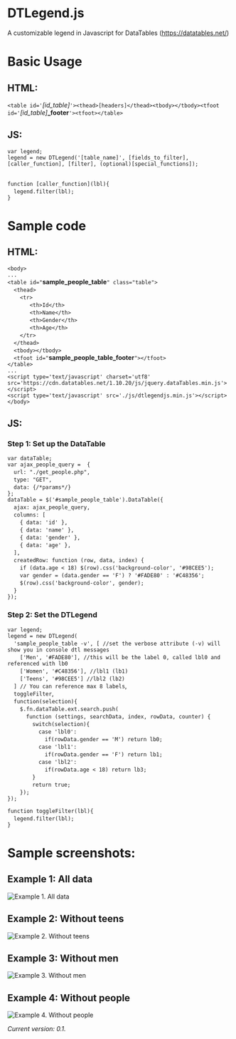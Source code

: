 # DTLegend.js
A customizable legend in Javascript for DataTables (https://datatables.net/)

# Basic Usage
## HTML:
`<table id='`*[id_table]*`'><thead>[headers]</thead><tbody></tbody><tfoot id='`*[id_table]***_footer**`'><tfoot></table>`<br/>

## JS:
`var legend;`<br/>
`legend = new DTLegend('[table_name]', [fields_to_filter], [caller_function], [filter], (optional)[special_functions]);`<br/>
<br/>

`function [caller_function](lbl){`<br/>
&emsp;`legend.filter(lbl);`<br/>
`}`

# Sample code
## HTML:
`<body>`<br/>
`...`<br/>
`<table id="`**sample_people_table**`" class="table">`<br/>
&emsp;`<thead>`<br/>
&emsp;&emsp;`<tr>`<br/>
&emsp; &emsp; &emsp;`<th>Id</th>`<br/>
&emsp; &emsp; &emsp;`<th>Name</th>`<br/>
&emsp; &emsp; &emsp;`<th>Gender</th>`<br/>
&emsp; &emsp; &emsp;`<th>Age</th>`<br/>
&emsp;&emsp;`</tr>`<br/>
&emsp;`</thead>`<br/>
&emsp;`<tbody></tbody>`<br/>
&emsp;`<tfoot id="`**sample_people_table_footer**`"></tfoot>`<br/>
`</table>`<br/>
`...`<br/>
`<script type='text/javascript' charset='utf8' src='https://cdn.datatables.net/1.10.20/js/jquery.dataTables.min.js'></script>`<br/>
`<script type='text/javascript' src='./js/dtlegendjs.min.js'></script>`<br/>
`</body>`

## JS:
### **Step 1:** Set up the DataTable</h4>

`var dataTable;`<br/>
`var ajax_people_query =  {`<br/>
&emsp;`url: "./get_people.php",`<br/>
&emsp;`type: "GET",`<br/>
&emsp;`data: {/*params*/}`<br/>
`};`<br/>
`dataTable = $('#sample_people_table').DataTable({`<br/>
&emsp;`ajax: ajax_people_query,`<br/>
&emsp;`columns: [`<br/>
&emsp;&emsp;`{ data: 'id' },`<br/>
&emsp;&emsp;`{ data: 'name' },`<br/>
&emsp;&emsp;`{ data: 'gender' },`<br/>
&emsp;&emsp;`{ data: 'age' },`<br/>
&emsp;`],`<br/>
&emsp;`createdRow: function (row, data, index) {`<br/>
&emsp;&emsp;`if (data.age < 18) $(row).css('background-color', '#98CEE5');`<br/>
&emsp;&emsp;`var gender = (data.gender == 'F') ? '#FADE80' : '#C48356';`<br/>
&emsp;&emsp;`$(row).css('background-color', gender);`<br/>
&emsp;`}`<br/>
`});`<br/>

### **Step 2:** Set the DTLegend
`var legend;`<br/>
`legend = new DTLegend(`<br/>
&emsp;`'sample_people_table -v', [ //set the verbose attribute (-v) will show you in console dtl messages`<br/>
&emsp;&emsp;`['Men', '#FADE80'], //this will be the label 0, called lbl0 and referenced with lb0`<br/> 
&emsp;&emsp;`['Women', '#C48356'], //lbl1 (lb1)`<br/>
&emsp;&emsp;`['Teens', '#98CEE5'] //lbl2 (lb2)`<br/>
&emsp;`] // You can reference max 8 labels`,<br/>
&emsp;`toggleFilter`,<br/>
&emsp;`function(selection){`<br/>
&emsp;&emsp;`$.fn.dataTable.ext.search.push(`<br/>
&emsp;&emsp;&emsp;`function (settings, searchData, index, rowData, counter) {`<br/>
&emsp;&emsp;&emsp;&emsp;`switch(selection){`<br/>
&emsp;&emsp;&emsp;&emsp;&emsp;`case 'lbl0':`<br/>
&emsp;&emsp;&emsp;&emsp;&emsp;&emsp;`if(rowData.gender == 'M') return lb0;`<br/>
&emsp;&emsp;&emsp;&emsp;&emsp;`case 'lbl1':`<br/>
&emsp;&emsp;&emsp;&emsp;&emsp;&emsp;`if(rowData.gender == 'F') return lb1;`<br/>
&emsp;&emsp;&emsp;&emsp;&emsp;`case 'lbl2':`<br/>
&emsp;&emsp;&emsp;&emsp;&emsp;&emsp;`if(rowData.age < 18) return lb3;`<br/>
&emsp;&emsp;&emsp;&emsp;`}`<br/>
&emsp;&emsp;&emsp;&emsp;`return true;`<br/>
&emsp;&emsp;`});`<br/>
`});`<br/>

`function toggleFilter(lbl){`<br/>
&emsp;`legend.filter(lbl);`<br/>
`}`

# Sample screenshots:
## Example 1: All data
![Example 1. All data](https://imgur.com/WXQDUa3.png)
<br/>
## Example 2: Without teens
![Example 2. Without teens](https://imgur.com/gHPxf2n.png)
<br/>
## Example 3: Without men
![Example 3. Without men](https://imgur.com/VFxr9YF.png)
<br/>
## Example 4: Without people
![Example 4. Without people](https://imgur.com/We5i4Nc.png)

*Current version: 0.1.*

